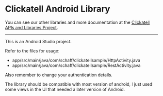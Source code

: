 Clickatell Android Library
========================

You can see our other libraries and more documentation at the [Clickatell APIs and Libraries Project](http://clickatell.github.io/).

------------------------------------

This is an Android Studio project.

Refer to the files for usage:

* app/src/main/java/com/schaff/clickatellsample/HttpActivity.java
* app/src/main/java/com/schaff/clickatellsample/RestActivity.java

Also remember to change your authentication details.

The library should be compatible with most version of android, I just used some views in the UI that needed a later version of Android.
